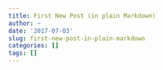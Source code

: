 ```yaml
---
title: First New Post (in plain Markdown)
author: ~
date: '2017-07-03'
slug: first-new-post-in-plain-markdown
categories: []
tags: []
---
```

